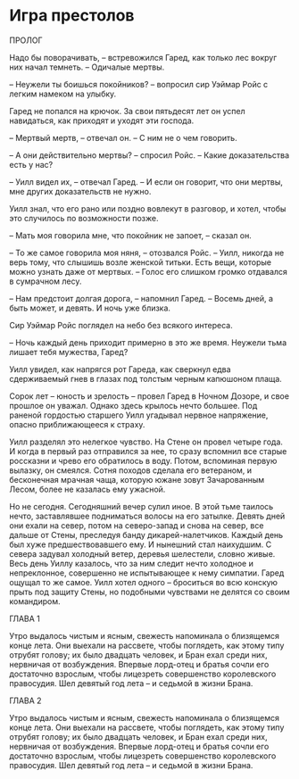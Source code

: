 Игра престолов
===============

ПРОЛОГ

Надо бы поворачивать, – встревожился Гаред, как только лес вокруг них начал темнеть. – Одичалые мертвы.

– Неужели ты боишься покойников? – вопросил сир Уэймар Ройс с легким намеком на улыбку.

Гаред не попался на крючок. За свои пятьдесят лет он успел навидаться, как приходят и уходят эти господа.

– Мертвый мертв, – отвечал он. – С ним не о чем говорить.

– А они действительно мертвы? – спросил Ройс. – Какие доказательства есть у нас?

– Уилл видел их, – отвечал Гаред. – И если он говорит, что они мертвы, мне других доказательств не нужно.

Уилл знал, что его рано или поздно вовлекут в разговор, и хотел, чтобы это случилось по возможности позже.

– Мать моя говорила мне, что покойник не запоет, – сказал он.

– То же самое говорила моя няня, – отозвался Ройс. – Уилл, никогда не верь тому, что слышишь возле женской титьки. Есть вещи, которые можно узнать даже от мертвых. – Голос его слишком громко отдавался в сумрачном лесу.

– Нам предстоит долгая дорога, – напомнил Гаред. – Восемь дней, а быть может, и девять. И ночь уже близка.

Сир Уэймар Ройс поглядел на небо без всякого интереса.

– Ночь каждый день приходит примерно в это же время. Неужели тьма лишает тебя мужества, Гаред?

Уилл увидел, как напрягся рот Гареда, как сверкнул едва сдерживаемый гнев в глазах под толстым черным капюшоном плаща.

Сорок лет – юность и зрелость – провел Гаред в Ночном Дозоре, и свое прошлое он уважал. Однако здесь крылось нечто большее. Под раненой гордостью старшего Уилл угадывал нервное напряжение, опасно приближающееся к страху.

Уилл разделял это нелегкое чувство. На Стене он провел четыре года. И когда в первый раз отправился за нее, то сразу вспомнил все старые россказни и чрево его обратилось в воду. Потом, вспоминая первую вылазку, он смеялся. Сотня походов сделала его ветераном, и бесконечная мрачная чаща, которую южане зовут Зачарованным Лесом, более не казалась ему ужасной.

Но не сегодня. Сегодняшний вечер сулил иное. В этой тьме таилось нечто, заставлявшее подниматься волосы на его затылке. Девять дней они ехали на север, потом на северо-запад и снова на север, все дальше от Стены, преследуя банду дикарей-налетчиков. Каждый день был хуже предшествовавшего ему. И нынешний стал наихудшим. С севера задувал холодный ветер, деревья шелестели, словно живые. Весь день Уиллу казалось, что за ним следит нечто холодное и непреклонное, совершенно не испытывающее к нему симпатии. Гаред ощущал то же самое. Уилл хотел одного – броситься во всю конскую прыть под защиту Стены, но подобными чувствами не делятся со своим командиром.

ГЛАВА 1

Утро выдалось чистым и ясным, свежесть напоминала о близящемся конце лета. Они выехали на рассвете, чтобы поглядеть, как этому типу отрубят голову; их было двадцать человек, и Бран ехал среди них, нервничая от возбуждения. Впервые лорд-отец и братья сочли его достаточно взрослым, чтобы лицезреть совершенство королевского правосудия. Шел девятый год лета – и седьмой в жизни Брана.

ГЛАВА 2

Утро выдалось чистым и ясным, свежесть напоминала о близящемся конце лета. Они выехали на рассвете, чтобы поглядеть, как этому типу отрубят голову; их было двадцать человек, и Бран ехал среди них, нервничая от возбуждения. Впервые лорд-отец и братья сочли его достаточно взрослым, чтобы лицезреть совершенство королевского правосудия. Шел девятый год лета – и седьмой в жизни Брана.